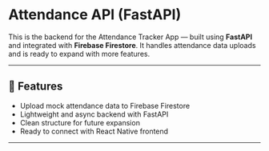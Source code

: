 # Attendance API (FastAPI)

This is the backend for the Attendance Tracker App — built using **FastAPI** and integrated with **Firebase Firestore**. It handles attendance data uploads and is ready to expand with more features.

---

## 🚀 Features

- Upload mock attendance data to Firebase Firestore
- Lightweight and async backend with FastAPI
- Clean structure for future expansion
- Ready to connect with React Native frontend

---
